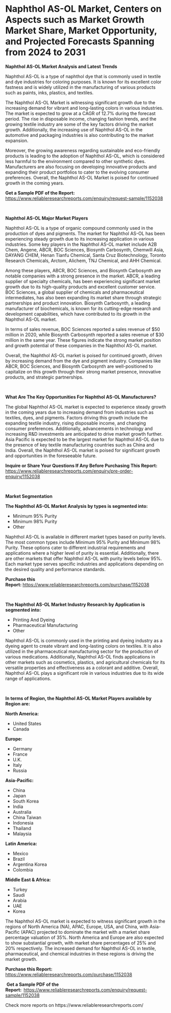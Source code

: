 <p><h1>Naphthol AS-OL Market, Centers on Aspects such as Market Growth Market Share, Market Opportunity, and Projected Forecasts Spanning from 2024 to 2031</h1></p><p><strong>Naphthol AS-OL Market Analysis and Latest Trends</strong></p>
<p><p>Naphthol AS-OL is a type of naphthol dye that is commonly used in textile and dye industries for coloring purposes. It is known for its excellent color fastness and is widely utilized in the manufacturing of various products such as paints, inks, plastics, and textiles.</p><p>The Naphthol AS-OL Market is witnessing significant growth due to the increasing demand for vibrant and long-lasting colors in various industries. The market is expected to grow at a CAGR of 12.7% during the forecast period. The rise in disposable income, changing fashion trends, and the growing textile industry are some of the key factors driving the market growth. Additionally, the increasing use of Naphthol AS-OL in the automotive and packaging industries is also contributing to the market expansion.</p><p>Moreover, the growing awareness regarding sustainable and eco-friendly products is leading to the adoption of Naphthol AS-OL, which is considered less harmful to the environment compared to other synthetic dyes. Manufacturers are also focusing on developing innovative products and expanding their product portfolios to cater to the evolving consumer preferences. Overall, the Naphthol AS-OL Market is poised for continued growth in the coming years.</p></p>
<p><strong>Get a Sample PDF of the Report:&nbsp;</strong> <a href="https://www.reliableresearchreports.com/enquiry/request-sample/1152038">https://www.reliableresearchreports.com/enquiry/request-sample/1152038</a></p>
<p>&nbsp;</p>
<p><strong>Naphthol AS-OL Major Market Players</strong></p>
<p><p>Naphthol AS-OL is a type of organic compound commonly used in the production of dyes and pigments. The market for Naphthol AS-OL has been experiencing steady growth due to its increasing application in various industries. Some key players in the Naphthol AS-OL market include A2B Chem, Angene, ABCR, BOC Sciences, Biosynth Carbosynth, Chemwill Asia, DAYANG CHEM, Henan Tianfu Chemical, Santa Cruz Biotechnology, Toronto Research Chemicals, Arctom, Alichem, TNJ Chemical, and AHH Chemical.</p><p>Among these players, ABCR, BOC Sciences, and Biosynth Carbosynth are notable companies with a strong presence in the market. ABCR, a leading supplier of specialty chemicals, has been experiencing significant market growth due to its high-quality products and excellent customer service. BOC Sciences, a global supplier of chemicals and pharmaceutical intermediates, has also been expanding its market share through strategic partnerships and product innovation. Biosynth Carbosynth, a leading manufacturer of biochemicals, is known for its cutting-edge research and development capabilities, which have contributed to its growth in the Naphthol AS-OL market.</p><p>In terms of sales revenue, BOC Sciences reported a sales revenue of $50 million in 2020, while Biosynth Carbosynth reported a sales revenue of $30 million in the same year. These figures indicate the strong market position and growth potential of these companies in the Naphthol AS-OL market.</p><p>Overall, the Naphthol AS-OL market is poised for continued growth, driven by increasing demand from the dye and pigment industry. Companies like ABCR, BOC Sciences, and Biosynth Carbosynth are well-positioned to capitalize on this growth through their strong market presence, innovative products, and strategic partnerships.</p></p>
<p>&nbsp;</p>
<p><strong>What Are The Key Opportunities For Naphthol AS-OL Manufacturers?</strong></p>
<p><p>The global Naphthol AS-OL market is expected to experience steady growth in the coming years due to increasing demand from industries such as textiles, dyes, and pigments. Factors driving this growth include the expanding textile industry, rising disposable income, and changing consumer preferences. Additionally, advancements in technology and increasing R&D investments are anticipated to drive market growth further. Asia Pacific is expected to be the largest market for Naphthol AS-OL due to the presence of key textile manufacturing countries such as China and India. Overall, the Naphthol AS-OL market is poised for significant growth and opportunities in the foreseeable future.</p></p>
<p><strong>Inquire or Share Your Questions If Any Before Purchasing This Report:</strong> <a href="https://www.reliableresearchreports.com/enquiry/pre-order-enquiry/1152038">https://www.reliableresearchreports.com/enquiry/pre-order-enquiry/1152038</a></p>
<p>&nbsp;</p>
<p><strong>Market Segmentation</strong></p>
<p><strong>The Naphthol AS-OL Market Analysis by types is segmented into:</strong></p>
<p><ul><li>Minimum 95% Purity</li><li>Minimum 98% Purity</li><li>Other</li></ul></p>
<p><p>Naphthol AS-OL is available in different market types based on purity levels. The most common types include Minimum 95% Purity and Minimum 98% Purity. These options cater to different industrial requirements and applications where a higher level of purity is essential. Additionally, there are other markets that offer Naphthol AS-OL with purity levels below 95%. Each market type serves specific industries and applications depending on the desired quality and performance standards.</p></p>
<p><strong>Purchase this Report:&nbsp;</strong><a href="https://www.reliableresearchreports.com/purchase/1152038">https://www.reliableresearchreports.com/purchase/1152038</a></p>
<p>&nbsp;</p>
<p><strong>The Naphthol AS-OL Market Industry Research by Application is segmented into:</strong></p>
<p><ul><li>Printing And Dyeing</li><li>Pharmaceutical Manufacturing</li><li>Other</li></ul></p>
<p><p>Naphthol AS-OL is commonly used in the printing and dyeing industry as a dyeing agent to create vibrant and long-lasting colors on textiles. It is also utilized in the pharmaceutical manufacturing sector for the production of various medications. Additionally, Naphthol AS-OL finds applications in other markets such as cosmetics, plastics, and agricultural chemicals for its versatile properties and effectiveness as a colorant and additive. Overall, Naphthol AS-OL plays a significant role in various industries due to its wide range of applications.</p></p>
<p>&nbsp;</p>
<p><strong>In terms of Region, the Naphthol AS-OL Market Players available by Region are:</strong></p>
<p>
    <p> <strong> North America: </strong>
        <ul>
            <li>United States</li>
            <li>Canada</li>
        </ul>
        </p> 
    <p> <strong> Europe: </strong>
        <ul>
            <li>Germany</li>
            <li>France</li>
            <li>U.K.</li>
            <li>Italy</li>
            <li>Russia</li>
        </ul>
        </p> 
    <p> <strong> Asia-Pacific: </strong>
        <ul>
            <li>China</li>
            <li>Japan</li>
            <li>South Korea</li>
            <li>India</li>
            <li>Australia</li>
            <li>China Taiwan</li>
            <li>Indonesia</li>
            <li>Thailand</li>
            <li>Malaysia</li>
        </ul>
        </p> 
    <p> <strong> Latin America: </strong>
        <ul>
            <li>Mexico</li>
            <li>Brazil</li>
            <li>Argentina Korea</li>
            <li>Colombia</li>
        </ul>
        </p> 
    <p> <strong> Middle East & Africa: </strong>
        <ul>
            <li>Turkey</li>
            <li>Saudi</li>
            <li>Arabia</li>
            <li>UAE</li>
            <li>Korea</li>
        </ul>
    </p>
    </p>
<p><p>The Naphthol AS-OL market is expected to witness significant growth in the regions of North America (NA), APAC, Europe, USA, and China, with Asia-Pacific (APAC) projected to dominate the market with a market share percentage valuation of 35%. North America and Europe are also expected to show substantial growth, with market share percentages of 25% and 20% respectively. The increased demand for Naphthol AS-OL in textile, pharmaceutical, and chemical industries in these regions is driving the market growth.</p></p>
<p><strong>Purchase this Report: </strong><a href="https://www.reliableresearchreports.com/purchase/1152038">https://www.reliableresearchreports.com/purchase/1152038</a></p>
<p>&nbsp;<strong>Get a Sample PDF of the Report:&nbsp;&nbsp;</strong><a href="https://www.reliableresearchreports.com/enquiry/request-sample/1152038">https://www.reliableresearchreports.com/enquiry/request-sample/1152038</a></p>
<p><strong></strong></p>
<p>Check more reports on https://www.reliableresearchreports.com/</p>